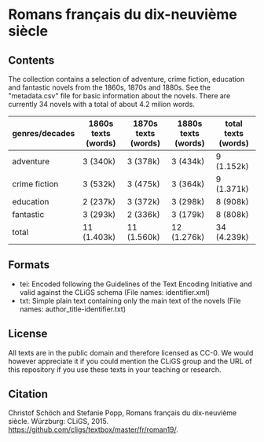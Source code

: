 Romans français du dix-neuvième siècle
======================================

## Contents

The collection contains a selection of adventure, crime fiction, education and fantastic novels from the 1860s, 1870s and 1880s. See the "metadata.csv" file for basic information about the novels. There are currently 34 novels with a total of about 4.2 milion words.

|genres/decades|1860s texts (words) |1870s texts (words) | 1880s texts (words) | total texts (words) |
|--------------|--------------------|--------------------|---------------------|---------------------|
|adventure     |         3   (340k) |         3   (378k) |          3   (434k) |          9 (1.152k) |
|crime fiction |         3   (532k) |         3   (475k) |          3   (364k) |          9 (1.371k) |
|education     |         2   (237k) |         3   (372k) |          3   (298k) |          8   (908k) |
|fantastic     |         3   (293k) |         2   (336k) |          3   (179k) |          8   (808k) |
|total         |        11 (1.403k) |        11 (1.560k) |         12 (1.276k) |         34 (4.239k) |

## Formats 

* tei: Encoded following the Guidelines of the Text Encoding Initiative and valid against the CLiGS schema (File names: identifier.xml)
* txt: Simple plain text containing only the main text of the novels (File names: author_title-identifier.txt)


## License

All texts are in the public domain and therefore licensed as CC-0. We would however appreciate it if you could mention the CLiGS group and the URL of this repository if you use these texts in your teaching or research.  

## Citation

Christof Schöch and Stefanie Popp, Romans français du dix-neuvième siècle. Würzburg: CLiGS, 2015. https://github.com/cligs/textbox/master/fr/roman19/. 

 
